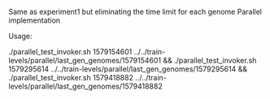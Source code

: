 Same as experiment1 but eliminating the time limit for each genome
Parallel implementation

Usage:

./parallel_test_invoker.sh 1579154601 ../../train-levels/parallel/last_gen_genomes/1579154601 && ./parallel_test_invoker.sh 1579295614 ../../train-levels/parallel/last_gen_genomes/1579295614 && ./parallel_test_invoker.sh 1579418882 ../../train-levels/parallel/last_gen_genomes/1579418882